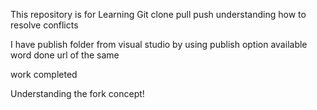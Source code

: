 This repository is for Learning Git
clone
pull
push
understanding how to resolve conflicts

I have publish folder from visual studio by using publish option available
word done
url of the same 

work completed

Understanding the fork concept!
